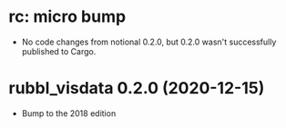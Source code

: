 # rc: micro bump

- No code changes from notional 0.2.0, but 0.2.0 wasn't successfully published
  to Cargo.

# rubbl_visdata 0.2.0 (2020-12-15)

- Bump to the 2018 edition
